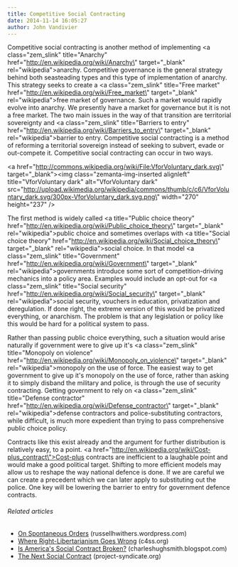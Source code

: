 ```yaml
---
title: Competitive Social Contracting
date: 2014-11-14 16:05:27
author: John Vandivier
---
```




Competitive social contracting is another method of implementing <a class=\"zem_slink\" title=\"Anarchy\" href=\"http://en.wikipedia.org/wiki/Anarchy\" target=\"_blank\" rel=\"wikipedia\">anarchy</a>. Competitive governance is the general strategy behind both seasteading types and this type of implementation of anarchy. This strategy seeks to create a <a class=\"zem_slink\" title=\"Free market\" href=\"http://en.wikipedia.org/wiki/Free_market\" target=\"_blank\" rel=\"wikipedia\">free market</a> of governance. Such a market would rapidly evolve into anarchy. We presently have a market for governance but it is not a free market. The two main issues in the way of that transition are territorial sovereignty and <a class=\"zem_slink\" title=\"Barriers to entry\" href=\"http://en.wikipedia.org/wiki/Barriers_to_entry\" target=\"_blank\" rel=\"wikipedia\">barrier to entry</a>. Competitive social contracting is a method of reforming a territorial sovereign instead of seeking to subvert, evade or out-compete it. Competitive social contracting can occur in two ways.

<a href=\"http://commons.wikipedia.org/wiki/File:VforVoluntary_dark.svg\" target=\"_blank\"><img class=\"zemanta-img-inserted alignleft\" title=\"VforVoluntary dark\" alt=\"VforVoluntary dark\" src=\"http://upload.wikimedia.org/wikipedia/commons/thumb/c/c6/VforVoluntary_dark.svg/300px-VforVoluntary_dark.svg.png\" width=\"270\" height=\"237\" /></a>

The first method is widely called <a title=\"Public choice theory\" href=\"http://en.wikipedia.org/wiki/Public_choice_theory\" target=\"_blank\" rel=\"wikipedia\">public choice</a> and sometimes overlaps with <a title=\"Social choice theory\" href=\"http://en.wikipedia.org/wiki/Social_choice_theory\" target=\"_blank\" rel=\"wikipedia\">social choice</a>. In that model <a class=\"zem_slink\" title=\"Government\" href=\"http://en.wikipedia.org/wiki/Government\" target=\"_blank\" rel=\"wikipedia\">governments</a> introduce some sort of competition-driving mechanics into a policy area. Examples would include an opt-out for <a class=\"zem_slink\" title=\"Social security\" href=\"http://en.wikipedia.org/wiki/Social_security\" target=\"_blank\" rel=\"wikipedia\">social security</a>, vouchers in education, privatization and deregulation. If done right, the extreme version of this would be privatized everything, or anarchism. The problem is that any legislation or policy like this would be hard for a political system to pass.

Rather than passing public choice everything, such a situation would arise naturally if government were to give up it's <a class=\"zem_slink\" title=\"Monopoly on violence\" href=\"http://en.wikipedia.org/wiki/Monopoly_on_violence\" target=\"_blank\" rel=\"wikipedia\">monopoly on the use of force</a>. The easiest way to get government to give up it's monopoly on the use of force, rather than asking it to simply disband the military and police, is through the use of security contracting. Getting government to rely on <a class=\"zem_slink\" title=\"Defense contractor\" href=\"http://en.wikipedia.org/wiki/Defense_contractor\" target=\"_blank\" rel=\"wikipedia\">defense contractors</a> and police-substituting contractors, while difficult, is much more expedient than trying to pass comprehensive public choice policy.

Contracts like this exist already and the argument for further distribution is relatively easy, to a point. <a href=\"http://en.wikipedia.org/wiki/Cost-plus_contract\">Cost-plus contracts</a> are inefficient to a laughable point and would make a good political target. Shifting to more efficient models may allow us to reshape the way national defence is done. If we are careful we can create a precedent which we can later apply to substituting out the police. One key will be lowering the barrier to entry for government defence contracts.
<h6 class=\"zemanta-related-title\" style=\"font-size:1em;\">Related articles</h6>
<ul class=\"zemanta-article-ul\">
	<li class=\"zemanta-article-ul-li\"><a href=\"http://russellhwithers.wordpress.com/2013/08/14/on-spontaneous-orders/\" target=\"_blank\">On Spontaneous Orders</a> (russellhwithers.wordpress.com)</li>
	<li class=\"zemanta-article-ul-li\"><a href=\"http://c4ss.org/content/20959\" target=\"_blank\">Where Right-Libertarianism Goes Wrong</a> (c4ss.org)</li>
	<li class=\"zemanta-article-ul-li\"><a href=\"http://charleshughsmith.blogspot.com/2013/07/is-americas-social-contract-broken.html\" target=\"_blank\">Is America's Social Contract Broken?</a> (charleshughsmith.blogspot.com)</li>
	<li class=\"zemanta-article-ul-li\"><a href=\"http://www.project-syndicate.org/commentary/redefining-the-life-of-work-by-kemal-dervi-\" target=\"_blank\">The Next Social Contract</a> (project-syndicate.org)</li>
</ul>